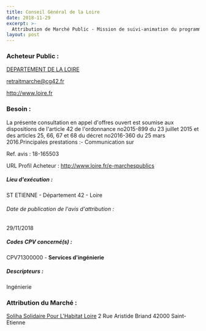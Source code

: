 ```yaml
---
title: Conseil Général de la Loire
date: 2018-11-29
excerpt: >-
  Attribution de Marché Public - Mission de suivi-animation du programme d'intérêt général (Pig) du Département de la Loire
layout: post
---
```


### Acheteur Public : 
<a href="/acheteur-137/siren-224200014"> DEPARTEMENT DE LA LOIRE</a><br/>



retraitmarche@cg42.fr


http://www.loire.fr
### Besoin :

La présente consultation en appel d'offres ouvert est soumise aux dispositions de l'article 42 de l'ordonnance no2015-899 du 23 juillet 2015 et des articles 25, 66, 67 et 68 du décret no2016-360 du 25 mars 2016.Principales prestations :- Communication sur

Ref. avis : 18-165503

URL Profil Acheteur : http://www.loire.fr/e-marchespublics

##### Lieu d'exécution :

ST ETIENNE - Département 42 - Loire

###### Date de publication de l'avis d'attribution : 
29/11/2018

##### Codes CPV concerné(s) :
CPV71300000 - **Services d'ingénierie** <br/>

##### Descripteurs :
Ingénierie <br/>

### Attribution du Marché :
<a href="/entreprise-574/siren-776398737"> Soliha Solidaire Pour L'Habitat Loire</a>    2 Rue Aristide Briand 42000 Saint-Etienne <br/>
